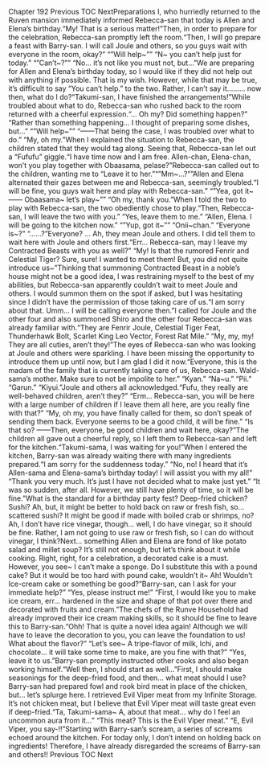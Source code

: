 Chapter 192 Previous TOC NextPreparations I, who hurriedly returned to the Ruven mansion immediately informed Rebecca-san that today is Allen and Elena’s birthday.“My! That is a serious matter!”Then, in order to prepare for the celebration, Rebecca-san promptly left the room.“Then, I will go prepare a feast with Barry-san. I will call Joule and others, so you guys wait with everyone in the room, okay?” “”Will help~”” “N~ you can’t help just for today.” “”Can’t~?”” “No… it’s not like you must not, but…”We are preparing for Allen and Elena’s birthday today, so I would like if they did not help out with anything if possible. That is my wish. However, while that may be true, it’s difficult to say “You can’t help.” to the two. Rather, I can’t say it……… now then, what do I do?“Takumi-san, I have finished the arrangements!”While troubled about what to do, Rebecca-san who rushed back to the room returned with a cheerful expression.“… Oh my? Did something happen?” “Rather than something happening… I thought of preparing some dishes, but…” “”Will help~”” “——That being the case, I was troubled over what to do.” “My, oh my.”When I explained the situation to Rebecca-san, the children stated that they would tag along. Seeing that, Rebecca-san let out a “Fufufu” giggle.“I have time now and I am free. Allen-chan, Elena-chan, won’t you play together with Obaasama, pelase?”Rebecca-san called out to the children, wanting me to “Leave it to her.”“”Mm~…?””Allen and Elena alternated their gazes between me and Rebecca-san, seemingly troubled.“I will be fine, you guys wait here and play with Rebecca-san.” “”Yea, got it~ —— Obaasama~ let’s play~”” “Oh my, thank you.”When I told the two to play with Rebecca-san, the two obediently chose to play.“Then, Rebecca-san, I will leave the two with you.” “Yes, leave them to me.” “Allen, Elena. I will be going to the kitchen now.” “”Yup, got it~”” “Onii~chan.” “Everyone is~?” “……?”Everyone? … Ah, they mean Joule and others. I did tell them to wait here with Joule and others first.“Err… Rebecca-san, may I leave my Contracted Beasts with you as well?” “My! Is that the rumored Fenrir and Celestial Tiger? Sure, sure! I wanted to meet them! But, you did not quite introduce us~”Thinking that summoning Contracted Beast in a noble’s house might not be a good idea, I was restraining myself to the best of my abilities, but Rebecca-san apparently couldn’t wait to meet Joule and others. I would summon them on the spot if asked, but I was hesitating since I didn’t have the permission of those taking care of us.“I am sorry about that. Umm… I will be calling everyone then.”I called for Joule and the other four and also summoned Shiro and the other four Rebecca-san was already familiar with.“They are Fenrir Joule, Celestial Tiger Feat, Thunderhawk Bolt, Scarlet King Leo Vector, Forest Rat Mile.” “My, my, my! They are all cuties, aren’t they!”The eyes of Rebecca-san who was looking at Joule and others were sparkling. I have been missing the opportunity to introduce them up until now, but I am glad I did it now.“Everyone, this is the madam of the family that is currently taking care of us, Rebecca-san. Wald-sama’s mother. Make sure to not be impolite to her.” “Kyan.” “Na~u.” “Pii.” “Garun.” “Kiyui.”Joule and others all acknowledged.“Fufu, they really are well-behaved children, aren’t they?” “Erm… Rebecca-san, you will be here with a large number of children if I leave them all here, are you really fine with that?” “My, oh my, you have finally called for them, so don’t speak of sending them back. Everyone seems to be a good child, it will be fine.” “Is that so? ——Then, everyone, be good children and wait here, okay?”The children all gave out a cheerful reply, so I left them to Rebecca-san and left for the kitchen.“Takumi-sama, I was waiting for you!”When I entered the kitchen, Barry-san was already waiting there with many ingredients prepared.“I am sorry for the suddenness today.” “No, no! I heard that it’s Allen-sama and Elena-sama’s birthday today! I will assist you with my all!” “Thank you very much. It’s just I have not decided what to make just yet.” “It was so sudden, after all. However, we still have plenty of time, so it will be fine.”What is the standard for a birthday party fest? Deep-fried chicken? Sushi? Ah, but, it might be better to hold back on raw or fresh fish, so… scattered sushi? It might be good if made with boiled crab or shrimps, no? Ah, I don’t have rice vinegar, though… well, I do have vinegar, so it should be fine. Rather, I am not going to use raw or fresh fish, so I can do without vinegar, I think?Next… something Allen and Elena are fond of like potato salad and millet soup? It’s still not enough, but let’s think about it while cooking. Right, right, for a celebration, a decorated cake is a must. However, you see~ I can’t make a sponge. Do I substitute this with a pound cake? But it would be too hard with pound cake, wouldn’t it~ Ah! Wouldn’t Ice-cream cake or something be good?“Barry-san, can I ask for your immediate help?” “Yes, please instruct me!” “First, I would like you to make ice cream, err… hardened in the size and shape of that pot over there and decorated with fruits and cream.”The chefs of the Runve Household had already improved their ice cream making skills, so it should be fine to leave this to Barry-san.“Ohh! That is quite a novel idea again! Although we will have to leave the decoration to you, you can leave the foundation to us! What about the flavor?” “Let’s see~ A tripe-flavor of milk, Ichi, and chocolate… it will take some time to make, are you fine with that?” “Yes, leave it to us.”Barry-san promptly instructed other cooks and also began working himself.“Well then, I should start as well…”First, I should make seasonings for the deep-fried food, and then… what meat should I use? Barry-san had prepared fowl and rook bird meat in place of the chicken, but… let’s splurge here. I retrieved Evil Viper meat from my Infinite Storage. It’s not chicken meat, but I believe that Evil Viper meat will taste great even if deep-fried.“Ta, Takumi-sama~ A, about that meat… why do I feel an uncommon aura from it…” “This meat? This is the Evil Viper meat.” “E, Evil Viper, you say-!!”Starting with Barry-san’s scream, a series of screams echoed around the kitchen. For today only, I don’t intend on holding back on ingredients! Therefore, I have already disregarded the screams of Barry-san and others!! Previous TOC Next